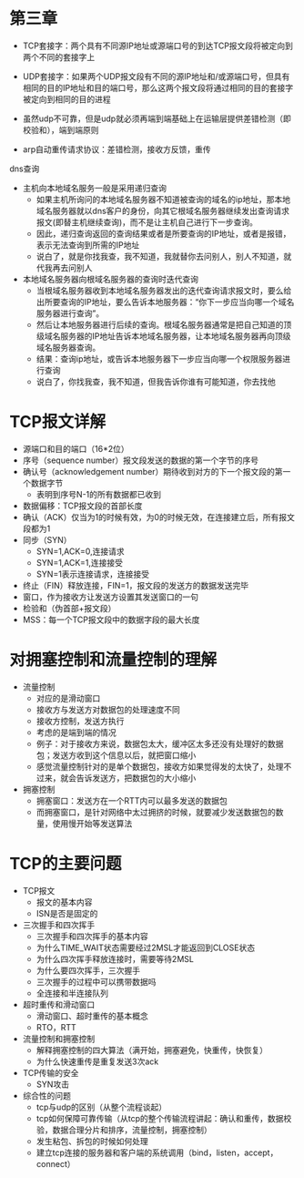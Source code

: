 # 第三章

- TCP套接字：两个具有不同源IP地址或源端口号的到达TCP报文段将被定向到两个不同的套接字上
- UDP套接字：如果两个UDP报文段有不同的源IP地址和/或源端口号，但具有相同的目的IP地址和目的端口号，那么这两个报文段将通过相同的目的套接字被定向到相同的目的进程

- 虽然udp不可靠，但是udp就必须再端到端基础上在运输层提供差错检测（即校验和），端到端原则
- arp自动重传请求协议：差错检测，接收方反馈，重传



dns查询

- 主机向本地域名服务一般是采用递归查询
  - 如果主机所询问的本地域名服务器不知道被查询的域名的ip地址，那本地域名服务器就以dns客户的身份，向其它根域名服务器继续发出查询请求报文(即替主机继续查询)，而不是让主机自己进行下一步查询。
  - 因此，递归查询返回的查询结果或者是所要查询的IP地址，或者是报错，表示无法查询到所需的IP地址
  - 说白了，就是你找我查，我不知道，我就替你去问别人，别人不知道，就代我再去问别人
- 本地域名服务器向根域名服务器的查询时迭代查询
  - 当根域名服务器收到本地域名服务器发出的迭代查询请求报文时，要么给出所要查询的IP地址，要么告诉本地服务器：“你下一步应当向哪一个域名服务器进行查询”。
  - 然后让本地服务器进行后续的查询。根域名服务器通常是把自己知道的顶级域名服务器的IP地址告诉本地域名服务器，让本地域名服务器再向顶级域名服务器查询。
  - 结果：查询ip地址，或告诉本地服务器下一步应当向哪一个权限服务器进行查询
  - 说白了，你找我查，我不知道，但我告诉你谁有可能知道，你去找他



# TCP报文详解

- 源端口和目的端口（16*2位）
- 序号（sequence number）报文段发送的数据的第一个字节的序号
- 确认号（acknowledgement number）期待收到对方的下一个报文段的第一个数据字节
  - 表明到序号N-1的所有数据都已收到
- 数据偏移：TCP报文段的首部长度
- 确认（ACK）仅当为1的时候有效，为0的时候无效，在连接建立后，所有报文段都为1
- 同步（SYN）
  - SYN=1,ACK=0,连接请求
  - SYN=1,ACK=1,连接接受
  - SYN=1表示连接请求，连接接受
- 终止（FIN）释放连接，FIN=1，报文段的发送方的数据发送完毕
- 窗口，作为接收方让发送方设置其发送窗口的一句
- 检验和（伪首部+报文段）
- MSS：每一个TCP报文段中的数据字段的最大长度



# 对拥塞控制和流量控制的理解

- 流量控制
  - 对应的是滑动窗口
  - 接收方与发送方对数据包的处理速度不同
  - 接收方控制，发送方执行
  - 考虑的是端到端的情况
  - 例子：对于接收方来说，数据包太大，缓冲区太多还没有处理好的数据包；发送方收到这个信息以后，就把窗口缩小
  - 感觉流量控制针对的是单个数据包，接收方如果觉得发的太快了，处理不过来，就会告诉发送方，把数据包的大小缩小
- 拥塞控制
  - 拥塞窗口：发送方在一个RTT内可以最多发送的数据包
  - 而拥塞窗口，是针对网络中太过拥挤的时候，就要减少发送数据包的数量，使用慢开始等发送算法



# TCP的主要问题

- TCP报文
  - 报文的基本内容
  - ISN是否是固定的
- 三次握手和四次挥手
  - 三次握手和四次挥手的基本内容
  - 为什么TIME_WAIT状态需要经过2MSL才能返回到CLOSE状态
  - 为什么四次挥手释放连接时，需要等待2MSL
  - 为什么要四次挥手，三次握手
  - 三次握手的过程中可以携带数据吗
  - 全连接和半连接队列
- 超时重传和滑动窗口
  - 滑动窗口、超时重传的基本概念
  - RTO，RTT
- 流量控制和拥塞控制
  - 解释拥塞控制的四大算法（满开始，拥塞避免，快重传，快恢复）
  - 为什么快速重传是重复发送3次ack
- TCP传输的安全
  - SYN攻击
- 综合性的问题
  - tcp与udp的区别（从整个流程谈起）
  - tcp如何保障可靠传输（从tcp的整个传输流程讲起：确认和重传，数据校验，数据合理分片和排序，流量控制，拥塞控制）
  - 发生粘包、拆包的时候如何处理
  - 建立tcp连接的服务器和客户端的系统调用（bind，listen，accept，connect）